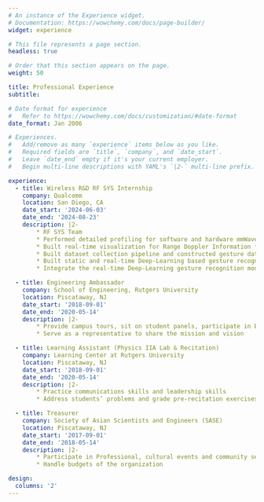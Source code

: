 ```yaml
---
# An instance of the Experience widget.
# Documentation: https://wowchemy.com/docs/page-builder/
widget: experience

# This file represents a page section.
headless: true

# Order that this section appears on the page.
weight: 50

title: Professional Experience
subtitle:

# Date format for experience
#   Refer to https://wowchemy.com/docs/customization/#date-format
date_format: Jan 2006

# Experiences.
#   Add/remove as many `experience` items below as you like.
#   Required fields are `title`, `company`, and `date_start`.
#   Leave `date_end` empty if it's your current employer.
#   Begin multi-line descriptions with YAML's `|2-` multi-line prefix.

experience:
  - title: Wireless R&D RF SYS Internship
    company: Qualcomm 
    location: San Diego, CA
    date_start: '2024-06-03'
    date_end: '2024-08-23'
    description: |2-
        * RF SYS Team
        * Performed detailed profiling for software and hardware mmWave Radar processing pipeline. Optimized the software DSP stage by 500 times and the FW processing by 2 times.
        * Built real‑time visualization for Range Doppler Information for mmWave Radars
        * Built dataset collection pipeline and constructed gesture dataset for mmWave Radars
        * Built static and real‑time Deep‑Learning based gesture recognition model for mmWave radars
        * Integrate the real‑time Deep‑Learning gesture recognition model to volume control applications for users to interact with the phone.

  - title: Engineering Ambassador
    company: School of Engineering, Rutgers University
    location: Piscataway, NJ
    date_start: '2018-09-01'
    date_end: '2020-05-14'
    description: |2-
        * Provide campus tours, sit on student panels, participate in Engagement events
        * Serve as a representative to share the mission and vision

  - title: Learning Assistant (Physics IIA Lab & Recitation)
    company: Learning Center at Rutgers University
    location: Piscataway, NJ
    date_start: '2018-09-01'
    date_end: '2020-05-14'
    description: |2-
        * Practice communications skills and leadership skills 
        * Address students’ problems and grade pre-recitation exercises

  - title: Treasurer
    company: Society of Asian Scientists and Engineers (SASE)
    location: Piscataway, NJ
    date_start: '2017-09-01'
    date_end: '2018-05-14'
    description: |2-
        * Participate in Professional, cultural events and community services
        * Handle budgets of the organization

design:
  columns: '2'
---
```

